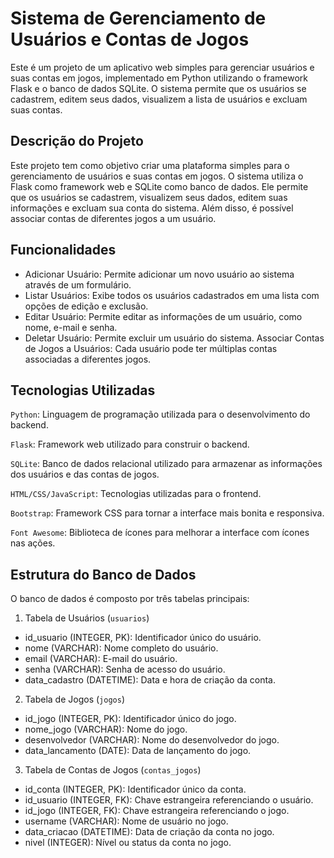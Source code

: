 


# Sistema de Gerenciamento de Usuários e Contas de Jogos

Este é um projeto de um aplicativo web simples para gerenciar usuários e suas contas em jogos, implementado em Python utilizando o framework Flask e o banco de dados SQLite. O sistema permite que os usuários se cadastrem, editem seus dados, visualizem a lista de usuários e excluam suas contas.

## Descrição do Projeto

Este projeto tem como objetivo criar uma plataforma simples para o gerenciamento de usuários e suas contas em jogos. O sistema utiliza o Flask como framework web e SQLite como banco de dados. Ele permite que os usuários se cadastrem, visualizem seus dados, editem suas informações e excluam sua conta do sistema. Além disso, é possível associar contas de diferentes jogos a um usuário.

## Funcionalidades

- Adicionar Usuário: Permite adicionar um novo usuário ao sistema através de um formulário.
- Listar Usuários: Exibe todos os usuários cadastrados em uma lista com opções de edição e exclusão.
- Editar Usuário: Permite editar as informações de um usuário, como nome, e-mail e senha.
- Deletar Usuário: Permite excluir um usuário do sistema.
Associar Contas de Jogos a Usuários: Cada usuário pode ter múltiplas contas associadas a diferentes jogos.

## Tecnologias Utilizadas

`Python`: Linguagem de programação utilizada para o desenvolvimento do backend.

`Flask`: Framework web utilizado para construir o backend.

`SQLite`: Banco de dados relacional utilizado para armazenar as informações dos usuários e das contas de jogos.

`HTML/CSS/JavaScript`: Tecnologias utilizadas para o frontend.

`Bootstrap`: Framework CSS para tornar a interface mais bonita e responsiva.

`Font Awesome`: Biblioteca de ícones para melhorar a interface com ícones nas ações.

## Estrutura do Banco de Dados
O banco de dados é composto por três tabelas principais:

1. Tabela de Usuários (`usuarios`)

- id_usuario (INTEGER, PK): Identificador único do usuário.
- nome (VARCHAR): Nome completo do usuário.
- email (VARCHAR): E-mail do usuário.
- senha (VARCHAR): Senha de acesso do usuário.
- data_cadastro (DATETIME): Data e hora de criação da conta. 

2. Tabela de Jogos (`jogos`)

- id_jogo (INTEGER, PK): Identificador único do jogo.
- nome_jogo (VARCHAR): Nome do jogo.
- desenvolvedor (VARCHAR): Nome do desenvolvedor do jogo.
- data_lancamento (DATE): Data de lançamento do jogo.

3. Tabela de Contas de Jogos (`contas_jogos`)

- id_conta (INTEGER, PK): Identificador único da conta.
- id_usuario (INTEGER, FK): Chave estrangeira referenciando o usuário.
- id_jogo (INTEGER, FK): Chave estrangeira referenciando o jogo.
- username (VARCHAR): Nome de usuário no jogo.
- data_criacao (DATETIME): Data de criação da conta no jogo.
- nivel (INTEGER): Nível ou status da conta no jogo.